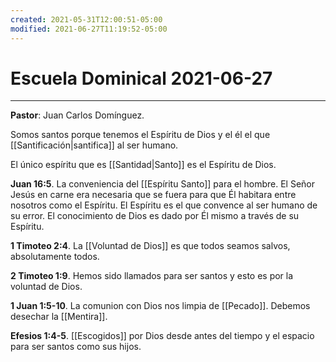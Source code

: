 ```yaml
---
created: 2021-05-31T12:00:51-05:00
modified: 2021-06-27T11:19:52-05:00
---
```


# Escuela Dominical 2021-06-27
---

**Pastor**: Juan Carlos Domínguez. 

Somos santos porque tenemos el Espíritu de Dios y el él el que [[Santificación|santifica]] al ser humano.

El único espíritu que es [[Santidad|Santo]] es el Espíritu de Dios.

**Juan 16:5**. La conveniencia del [[Espíritu Santo]] para el hombre. El Señor Jesús en carne era necesaria que se fuera para que Él habitara entre nosotros como el Espíritu. El Espíritu es el que convence al ser humano de su error. El conocimiento de Dios es dado por Él mismo a través de su Espíritu.

**1 Timoteo 2:4**. La [[Voluntad de Dios]] es que todos seamos salvos, absolutamente todos.

**2 Timoteo 1:9**. Hemos sido llamados para ser santos y esto es por la voluntad de Dios.

**1 Juan 1:5-10**. La comunion con Dios nos limpia de [[Pecado]]. Debemos desechar la [[Mentira]].

**Efesios 1:4-5**. [[Escogidos]] por Dios desde antes del tiempo y el espacio para ser santos como sus hijos.
